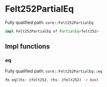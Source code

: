 # Felt252PartialEq

Fully qualified path: `core::Felt252PartialEq`

```rust
impl Felt252PartialEq of PartialEq<felt252>
```

## Impl functions

### eq

Fully qualified path: `core::Felt252PartialEq::eq`

```rust
fn eq(lhs: @felt252, rhs: @felt252) -> bool
```


